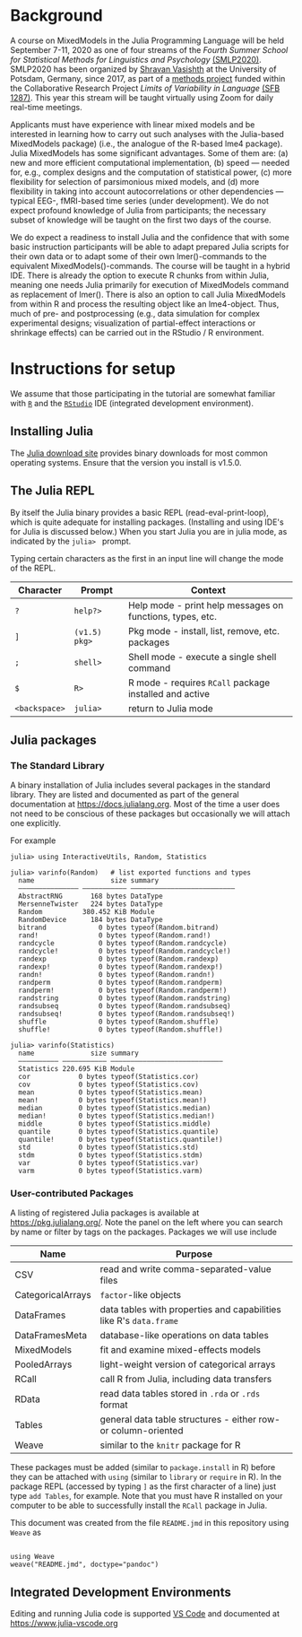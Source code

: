 

# Background

A course on MixedModels in the Julia Programming Language will be held September 7-11, 2020 as one of four streams of the *Fourth Summer School for Statistical Methods for Linguistics and Psychology* [(SMLP2020)](https://vasishth.github.io/smlp2020/). SMLP2020 has been organized by [Shravan Vasishth](https://vasishth.github.io) at the University of Potsdam, Germany, since 2017, as part of a [methods project](https://www.uni-potsdam.de/en/sfb1287/projects/infrastructure-service-training-and-central-projects/project-q.html) funded within the Collaborative Research Project *Limits of Variability in Language* [(SFB 1287)](https://www.uni-potsdam.de/en/sfb1287/index). This year this stream will be taught virtually using Zoom for daily real-time meetings.

Applicants must have experience with linear mixed models and be interested in learning how to carry out such analyses with the Julia-based MixedModels package) (i.e., the analogue of the R-based lme4 package). Julia MixedModels has some significant advantages. Some of them are: (a) new and more efficient computational implementation, (b) speed — needed for, e.g., complex designs and the computation of statistical power, (c) more flexibility for selection of parsimonious mixed models, and (d) more flexibility in taking into account autocorrelations or other dependencies — typical EEG-, fMRI-based time series (under development). We do not expect profound knowledge of Julia from participants; the necessary subset of knowledge will be taught on the first two days of the course. 

We do expect a readiness to install Julia and the confidence that with some basic instruction participants will be able to adapt prepared Julia scripts for their own data or to adapt some of their own lmer()-commands to the equivalent MixedModels()-commands. The course will be taught in a hybrid IDE. There is already the option to execute R chunks from within Julia, meaning one needs Julia primarily for execution of MixedModels command as replacement of lmer(). There is also an option to call Julia MixedModels from within R and process the resulting object like an lme4-object. Thus, much of pre- and postprocessing (e.g., data simulation for complex experimental designs; visualization of partial-effect interactions or shrinkage effects) can be carried out in the RStudio / R environment. 

# Instructions for setup

We assume that those participating in the tutorial are somewhat familiar with [`R`](https://R-project.org) and the [`RStudio`](https://rstudio.com/products/rstudio) IDE (integrated development environment).

## Installing Julia

The [Julia download site](https://julialang.org/downloads/) provides binary downloads for most common operating systems. Ensure that the version you install is v1.5.0. 

## The Julia REPL

By itself the Julia binary provides a basic REPL (read-eval-print-loop), which is quite adequate for installing packages. (Installing and using IDE's for Julia is discussed below.) When you start Julia you are in julia mode, as indicated by the `julia> ` prompt.

Typing certain characters as the first in an input line will change the mode of the REPL.

| Character | Prompt | Context |
| --------- | ------ | --------------- |
| `?` | `help?> ` | Help mode - print help messages on functions, types, etc. |
| `]` | `(v1.5) pkg> ` | Pkg mode - install, list, remove, etc. packages |
| `;` | `shell> ` | Shell mode - execute a single shell command |
| `$` | `R> ` | R mode - requires `RCall` package installed and active |
| `<backspace>` | `julia> ` | return to Julia mode |

## Julia packages

### The Standard Library

A binary installation of Julia includes several packages in the standard library. They are listed and documented as part of the general documentation at https://docs.julialang.org. Most of the time a user does not need to be conscious of these packages but occasionally we will attach one explicitly.

For example
~~~~{.julia}
julia> using InteractiveUtils, Random, Statistics

julia> varinfo(Random)   # list exported functions and types
  name                   size summary                   
  ––––––––––––––– ––––––––––– ––––––––––––––––––––––––––
  AbstractRNG       168 bytes DataType                  
  MersenneTwister   224 bytes DataType                  
  Random          380.452 KiB Module                    
  RandomDevice      184 bytes DataType                  
  bitrand             0 bytes typeof(Random.bitrand)    
  rand!               0 bytes typeof(Random.rand!)      
  randcycle           0 bytes typeof(Random.randcycle)  
  randcycle!          0 bytes typeof(Random.randcycle!) 
  randexp             0 bytes typeof(Random.randexp)    
  randexp!            0 bytes typeof(Random.randexp!)   
  randn!              0 bytes typeof(Random.randn!)     
  randperm            0 bytes typeof(Random.randperm)   
  randperm!           0 bytes typeof(Random.randperm!)  
  randstring          0 bytes typeof(Random.randstring) 
  randsubseq          0 bytes typeof(Random.randsubseq) 
  randsubseq!         0 bytes typeof(Random.randsubseq!)
  shuffle             0 bytes typeof(Random.shuffle)    
  shuffle!            0 bytes typeof(Random.shuffle!)   

julia> varinfo(Statistics)
  name              size summary                     
  –––––––––– ––––––––––– ––––––––––––––––––––––––––––
  Statistics 220.695 KiB Module                      
  cor            0 bytes typeof(Statistics.cor)      
  cov            0 bytes typeof(Statistics.cov)      
  mean           0 bytes typeof(Statistics.mean)     
  mean!          0 bytes typeof(Statistics.mean!)    
  median         0 bytes typeof(Statistics.median)   
  median!        0 bytes typeof(Statistics.median!)  
  middle         0 bytes typeof(Statistics.middle)   
  quantile       0 bytes typeof(Statistics.quantile) 
  quantile!      0 bytes typeof(Statistics.quantile!)
  std            0 bytes typeof(Statistics.std)      
  stdm           0 bytes typeof(Statistics.stdm)     
  var            0 bytes typeof(Statistics.var)      
  varm           0 bytes typeof(Statistics.varm)     

~~~~~~~~~~~~~





### User-contributed Packages

A listing of registered Julia packages is available at https://pkg.julialang.org/.  Note the panel on the left where you can search by name or filter by tags on the packages.  Packages we will use include

| Name | Purpose |
| ---- | ----------- |
| CSV | read and write comma-separated-value files |
| CategoricalArrays | `factor`-like objects |
| DataFrames | data tables with properties and capabilities like R's `data.frame` |
| DataFramesMeta | database-like operations on data tables |
| MixedModels | fit and examine mixed-effects models |
| PooledArrays | light-weight version of categorical arrays |
| RCall | call R from Julia, including data transfers |
| RData | read data tables stored in `.rda` or `.rds` format |
| Tables | general data table structures - either row- or column-oriented |
| Weave | similar to the `knitr` package for R |

These packages must be added (similar to `package.install` in R) before they can be attached with `using` (similar to `library` or `require` in R).  In the package REPL (accessed by typing `]` as the first character of a line) just type `add Tables`, for example.  Note that you must have R installed on your computer to be able to successfully install the `RCall` package in Julia.

This document was created from the file `README.jmd` in this repository using `Weave` as
~~~~{.julia}

using Weave
weave("README.jmd", doctype="pandoc")
~~~~~~~~~~~~~




## Integrated Development Environments

Editing and running Julia code is supported [VS Code](https://code.visualstudio.com) and 
documented at https://www.julia-vscode.org

